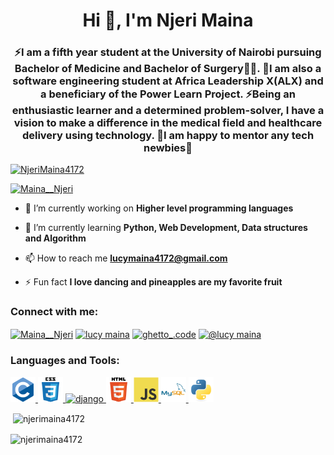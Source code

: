 
<h1 align="center">Hi 👋, I'm Njeri Maina</h1>
<h3 align="center">⚡I am a fifth year student at the University of Nairobi pursuing Bachelor of Medicine and Bachelor of Surgery👩‍⚕. 🦋I am also a software engineering student at Africa Leadership X(ALX) and a beneficiary of the Power Learn Project. ⚡Being an enthusiastic learner and a determined problem-solver, I have a vision to make a difference in the medical field and healthcare delivery using technology. 🦋I am happy to mentor any tech newbies👼</h3>

<p align="left"> <a href="https://github.com/ryo-ma/github-profile-trophy"><img src="https://github-profile-trophy.vercel.app/?username=NjeriMaina4172" alt="NjeriMaina4172" /></a> </p>

<p align="left"> <a href="https://twitter.com/Maina__Njeri" target="blank"><img src="https://img.shields.io/twitter/follow/Maina__Njeri?logo=twitter&style=for-the-badge" alt="Maina__Njeri" /></a> </p>

- 🔭 I’m currently working on **Higher level programming languages**

- 🌱 I’m currently learning **Python, Web Development, Data structures and Algorithm**

- 📫 How to reach me **lucymaina4172@gmail.com**

- ⚡ Fun fact **I love dancing and pineapples are my favorite fruit**

<h3 align="left">Connect with me:</h3>
<p align="left">
<a href="https://twitter.com/Maina__Njeri" target="blank"><img align="center" src="https://raw.githubusercontent.com/rahuldkjain/github-profile-readme-generator/master/src/images/icons/Social/twitter.svg" alt="Maina__Njeri" height="30" width="40" /></a>
<a href="https://linkedin.com/in/lucy maina" target="blank"><img align="center" src="https://raw.githubusercontent.com/rahuldkjain/github-profile-readme-generator/master/src/images/icons/Social/linked-in-alt.svg" alt="lucy maina" height="30" width="40" /></a>
<a href="https://instagram.com/ghetto_.code" target="blank"><img align="center" src="https://raw.githubusercontent.com/rahuldkjain/github-profile-readme-generator/master/src/images/icons/Social/instagram.svg" alt="ghetto_.code" height="30" width="40" /></a>
<a href="https://hashnode.com/@lucy maina" target="blank"><img align="center" src="https://raw.githubusercontent.com/rahuldkjain/github-profile-readme-generator/master/src/images/icons/Social/hashnode.svg" alt="@lucy maina" height="30" width="40" /></a>
</p>

<h3 align="left">Languages and Tools:</h3>
<p align="left"> <a href="https://www.cprogramming.com/" target="_blank" rel="noreferrer"> <img src="https://raw.githubusercontent.com/devicons/devicon/master/icons/c/c-original.svg" alt="c" width="40" height="40"/> </a> <a href="https://www.w3schools.com/css/" target="_blank" rel="noreferrer"> <img src="https://raw.githubusercontent.com/devicons/devicon/master/icons/css3/css3-original-wordmark.svg" alt="css3" width="40" height="40"/> </a> <a href="https://www.djangoproject.com/" target="_blank" rel="noreferrer"> <img src="https://cdn.worldvectorlogo.com/logos/django.svg" alt="django" width="40" height="40"/> </a> <a href="https://www.w3.org/html/" target="_blank" rel="noreferrer"> <img src="https://raw.githubusercontent.com/devicons/devicon/master/icons/html5/html5-original-wordmark.svg" alt="html5" width="40" height="40"/> </a> <a href="https://developer.mozilla.org/en-US/docs/Web/JavaScript" target="_blank" rel="noreferrer"> <img src="https://raw.githubusercontent.com/devicons/devicon/master/icons/javascript/javascript-original.svg" alt="javascript" width="40" height="40"/> </a> <a href="https://www.mysql.com/" target="_blank" rel="noreferrer"> <img src="https://raw.githubusercontent.com/devicons/devicon/master/icons/mysql/mysql-original-wordmark.svg" alt="mysql" width="40" height="40"/> </a> <a href="https://www.python.org" target="_blank" rel="noreferrer"> <img src="https://raw.githubusercontent.com/devicons/devicon/master/icons/python/python-original.svg" alt="python" width="40" height="40"/> </a> </p>

<p>&nbsp;<img align="center" src="https://github-readme-stats.vercel.app/api?username=njerimaina4172&show_icons=true&locale=en" alt="njerimaina4172" /></p>

<p><img align="center" src="https://github-readme-streak-stats.herokuapp.com/?user=njerimaina4172&" alt="njerimaina4172" /></p>



